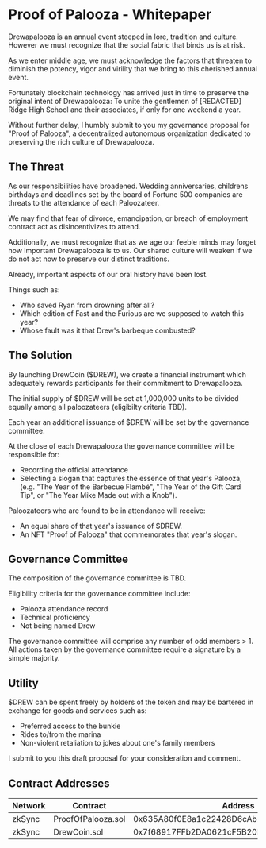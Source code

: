 # Proof of Palooza - Whitepaper

Drewapalooza is an annual event steeped in lore, tradition and culture. However we must recognize that the social fabric that binds us is at risk.

As we enter middle age, we must acknowledge the factors that threaten to diminish the potency, vigor and virility that we bring to this cherished annual event. 

Fortunately blockchain technology has arrived just in time to preserve the original intent of Drewapalooza: To unite the gentlemen of [REDACTED] Ridge High School and their associates, if only for one weekend a year.

Without further delay, I humbly submit to you my governance proposal for "Proof of Palooza", a decentralized autonomous organization dedicated to preserving the rich culture of Drewapalooza.

## The Threat

As our responsibilities have broadened. Wedding anniversaries, childrens birthdays and deadlines set by the board of Fortune 500 companies are threats to the attendance of each Paloozateer.

We may find that fear of divorce, emancipation, or breach of employment contract act as disincentivizes to attend.

Additionally, we must recognize that as we age our feeble minds may forget how important Drewapalooza is to us. Our shared culture will weaken if we do not act now to preserve our distinct traditions.

Already, important aspects of our oral history have been lost.

Things such as:

- Who saved Ryan from drowning after all?
- Which edition of Fast and the Furious are we supposed to watch this year?
- Whose fault was it that Drew's barbeque combusted?

## The Solution

By launching DrewCoin ($DREW), we create a financial instrument which adequately rewards participants for their commitment to Drewapalooza.

The initial supply of $DREW will be set at 1,000,000 units to be divided equally among all paloozateers (eligibilty criteria TBD).

Each year an additional issuance of $DREW will be set by the governance committee.

At the close of each Drewapalooza the governance committee will be responsible for:

- Recording the official attendance
- Selecting a slogan that captures the essence of that year's Palooza, (e.g. "The Year of the Barbecue Flambé", "The Year of the Gift Card Tip", or "The Year Mike Made out with a Knob").

Paloozateers who are found to be in attendance will receive:

- An equal share of that year's issuance of $DREW.
- An NFT "Proof of Palooza" that commemorates that year's slogan.


## Governance Committee

The composition of the governance committee is TBD. 

Eligibility criteria for the governance committee include:

- Palooza attendance record
- Technical proficiency
- Not being named Drew

The governance committee will comprise any number of odd members > 1. All actions taken by the governance committee require a signature by a simple majority.

## Utility

$DREW can be spent freely by holders of the token and may be bartered in exchange for goods and services such as: 

- Preferred access to the bunkie
- Rides to/from the marina
- Non-violent retaliation to jokes about one's family members

I submit to you this draft proposal for your consideration and comment.

## Contract Addresses

|Network|Contract|Address|
|--|--|--|
| zkSync | ProofOfPalooza.sol | 0x635A80f0E8a1c22428D6cAb257E19e6227190664|
| zkSync | DrewCoin.sol | 0x7f68917FFb2DA0621cF5B20B454fa76E92a7abE8 |